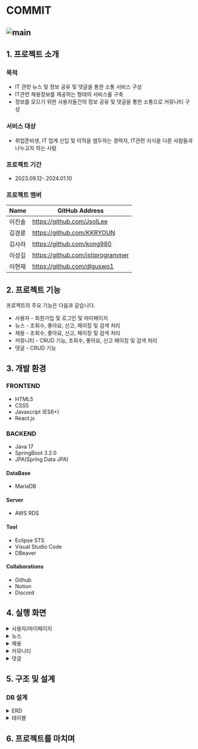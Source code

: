 # COMMIT
![main](https://github.com/JsolLee/commit/assets/28701071/e3f2c91a-b737-404b-8a1c-cbecb1a7262f)
---
## 1. 프로젝트 소개
### 목적 
- IT 관련 뉴스 및 정보 공유 및 댓글을 통한 소통 서비스 구성
- IT관련 채용정보를 제공하는 형태의 서비스를 구축
- 정보를 모으기 위한 사용자들간의 정보 공유 및 댓글을 통한 소통으로 커뮤니티 구성
### 서비스 대상
- 취업준비생, IT 업계 신입 및 이직을 염두하는 경력자, IT관련 지식을 다른 사람들과 나누고자 하는 사람
### 프로젝트 기간
- 2023.09.12-.2024.01.10
### 프로젝트 멤버
|Name|GitHub Address|
|------|---|
|이진솔|https://github.com/JsolLee|
|김경륜|https://github.com/KKRYOUN|
|김사라|https://github.com/kong980|
|이성길|https://github.com/istjprogrammer|
|이현재|https://github.com/dlguswo1|


## 2. 프로젝트 기능
프로젝트의 주요 기능은 다음과 같습니다.
- 사용자 - 회원가입 및 로그인 및 마이페이지
- 뉴스 - 조회수, 좋아요, 신고, 페이징 및 검색 처리
- 채용 - 조회수, 좋아요, 신고, 페이징 및 검색 처리
- 커뮤니티 - CRUD 기능, 조회수, 좋아요, 신고 페이징 및 검색 처리
- 댓글 - CRUD 기능

## 3. 개발 환경
### FRONTEND
- HTML5
- CSS5
- Javascript (ES6+)
- React.js
### BACKEND
- Java 17
- SpringBoot 3.2.0
- JPA(Spring Data JPA)
#### DataBase
- MariaDB
#### Server
- AWS RDS
####  Tool
- Eclipse STS
- Visual Studio Code
- DBeaver
#### Collaborations
- Github
- Notion
- Discord


## 4. 실행 화면
<details>
  <summary>사용자/마이페이지</summary>
  
  - 사용자 로그인 및 회원 가입  
    ![login](https://github.com/JsolLee/commit/assets/28701071/4be55fd4-b6dc-42fc-a8d1-3eb3844eb006)  
    ![join](https://github.com/JsolLee/commit/assets/28701071/7fc39e30-c2d1-4b30-8bcd-2d2fe8f2da4c)
  - 마이페이지    
    - 메인      
      ![mypagemain](https://github.com/JsolLee/commit/assets/28701071/fa7c1e3a-3261-4f66-8810-b5698249b39f)    
    - 비밀번호 확인    
      ![checkpwd](https://github.com/JsolLee/commit/assets/28701071/975aaf5e-b0e6-4462-b457-c19ad684a89b)   
    - 닉네임 변경    
      ![mynickname](https://github.com/JsolLee/commit/assets/28701071/80e6d9b0-cc4a-42eb-901b-6d17f3621d97)    
    - 비밀번호 변경    
      ![changepwd](https://github.com/JsolLee/commit/assets/28701071/3067b65f-9a6e-4142-8004-340d5c0247f6)  
    - 좋아요(뉴스, 커뮤니티)      
      ![newslike](https://github.com/JsolLee/commit/assets/28701071/f6c186d7-505a-46bc-b0cf-6ca1bd29185b)    
      ![communitylike](https://github.com/JsolLee/commit/assets/28701071/73ba5ffc-0c01-4ae5-a74b-d4a9d9a6eab6)    
    - 스크랩(뉴스, 채용, 커뮤니티)
      ![newsscrap](https://github.com/JsolLee/commit/assets/28701071/d8de5c52-4667-4e85-887d-a314834b03f9)
      ![jobscrap](https://github.com/JsolLee/commit/assets/28701071/d91893ae-b2f8-433d-9529-2b8221b14f50)  
      ![communityscrap](https://github.com/JsolLee/commit/assets/28701071/cbfca878-a334-462d-929f-49689989e597)  
    - 내가 쓴 글, 댓글
      ![mycomment](https://github.com/JsolLee/commit/assets/28701071/f615b099-8718-481d-9857-5ecb06bd2b6f)     
      
</details>
<details>
  <summary>뉴스</summary>
  
  - 뉴스 메인  
    ![newsmain1](https://github.com/JsolLee/commit/assets/28701071/0e80e9f7-9ad9-437c-8f33-088f2d0eaf6d)
    ![newsmain2](https://github.com/JsolLee/commit/assets/28701071/54b68490-e790-479b-b69f-0d0de57e1d34)
  - 뉴스 리스트  
    ![newslist1](https://github.com/JsolLee/commit/assets/28701071/c82c03ff-e7b9-4ff7-901b-d99b3301466b)  
    ![newslist2](https://github.com/JsolLee/commit/assets/28701071/6bc71f76-3139-44dd-bad0-11e8a92d877f)  
  - 뉴스 상세  
    ![newsview1](https://github.com/JsolLee/commit/assets/28701071/ac388baa-5f89-4498-9c05-05b2c2c10e55)  
    ![newsview2](https://github.com/JsolLee/commit/assets/28701071/e6ae01a3-b37b-4839-a6ca-13e0549ccc86)  
</details>
<details>
  <summary>채용</summary>
  
  - 채용 메인  
    ![joblist1](https://github.com/JsolLee/commit/assets/28701071/3246df2f-f3b8-4fe3-9e84-5fe02c6f0f23)  
    ![joblist2](https://github.com/JsolLee/commit/assets/28701071/a822c397-f7a0-40ac-9f46-7165af2dfe0b)  
  - 채용 상세  
    ![jobview1](https://github.com/JsolLee/commit/assets/28701071/491d108a-d82f-42b2-8f16-fb2093e0fef9)  
    ![jobview2](https://github.com/JsolLee/commit/assets/28701071/07503b20-48b9-49de-a805-f12a213c7d8e)   
</details>
<details>
  <summary>커뮤니티</summary>
  
  - 커뮤니티 메인
    ![communitymain](https://github.com/JsolLee/commit/assets/28701071/c2a1d665-e25b-4395-b855-6145787da9ee)   
  - 커뮤니티 리스트  
    ![communitylist](https://github.com/JsolLee/commit/assets/28701071/03ede125-55fd-4d56-8ca4-63b29dab9b1d)  
  - 커뮤니티 글 보기
    ![communityread](https://github.com/JsolLee/commit/assets/28701071/ead39eac-df17-4fca-8dd5-f1e27df6be35)  
  - 커뮤니티 글 수정    
</details>
<details>
  <summary>댓글</summary>
  
  1. 댓글 기능  
</details>

## 5. 구조 및 설계
### DB 설계
<details>
  <summary>ERD</summary>
  
  ![erd](https://github.com/JsolLee/commit/assets/28701071/b5ca98ee-fa0b-410c-9790-c3eab40c7f9a)
</details>
<details>
  <summary>테이블</summary>
  
  - Members
    ![members](https://github.com/JsolLee/commit/assets/28701071/ca48bf86-523d-4f38-95e5-1ef48d81246b)
  - LoginHistory
    ![LoginHistory](https://github.com/JsolLee/commit/assets/28701071/29a60a9b-8c6b-4ea5-8a69-df7ad72535b8)
  - News
    ![News](https://github.com/JsolLee/commit/assets/28701071/7899d137-f4f3-4f7e-ba3c-fad880bfe51d)
  - Job
    ![Job](https://github.com/JsolLee/commit/assets/28701071/79724d7b-f8b2-425e-be5e-631c92275df6)
  - Board
    ![Board](https://github.com/JsolLee/commit/assets/28701071/ef80c34d-959c-49dc-af58-51ce375e822f)
  - BoardFile
    ![BoardFile](https://github.com/JsolLee/commit/assets/28701071/097bafba-fbd7-4c91-b52d-2a0e4709084b)
  - Comment
    ![Comment](https://github.com/JsolLee/commit/assets/28701071/ff17dc80-ddae-4290-a2bc-56b5549bc4aa)
  - Like  
    ![Like](https://github.com/JsolLee/commit/assets/28701071/ee0a7d87-8d25-479d-9269-663ebb2d70fe)
  - Scarp
    ![scrap](https://github.com/JsolLee/commit/assets/28701071/e7e1c29b-e765-4a7d-a0df-e6c41d08a976)
  - Report
    ![Report1](https://github.com/JsolLee/commit/assets/28701071/8f7e09f3-1ee9-4d27-ba95-4b2dcbd05de2)
   ![Report2](https://github.com/JsolLee/commit/assets/28701071/16f342c4-3bcf-47d1-bd3e-0ffa94f3f53b) 
  
</details>


## 6. 프로젝트를 마치며



